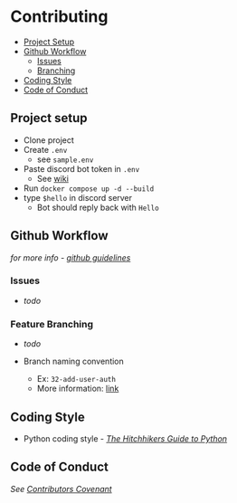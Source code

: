 # Contributing

- [Project Setup](#project-setup)
- [Github Workflow](#github-workflow)
  - [Issues](#issues)
  - [Branching](#feature-branching)
- [Coding Style](#coding-style)
- [Code of Conduct](#code-of-conduct)

## Project setup

- Clone project
- Create `.env`
  - see `sample.env`
- Paste discord bot token in `.env`
  - See [wiki](https://github.com/ewm-projects/lwm-discord/wiki/Discord-Bot-Setup)
- Run `docker compose up -d --build`
- type `$hello` in discord server
  - Bot should reply back with `Hello`

## Github Workflow
_for more info - [github guidelines](https://github.com/CSSG-Labs/flask-todo-app/wiki/Github-guidelines)_

### Issues
- _todo_

### Feature Branching
- _todo_

- Branch naming convention
  - Ex: `32-add-user-auth`
  - More information: [link](https://deepsource.io/blog/git-branch-naming-conventions/)

## Coding Style

- Python coding style - [_The Hitchhikers Guide to Python_](https://docs.python-guide.org/writing/style/)

## Code of Conduct

*See [Contributors Covenant](https://www.contributor-covenant.org/version/2/0/code_of_conduct/code_of_conduct.txt)*

